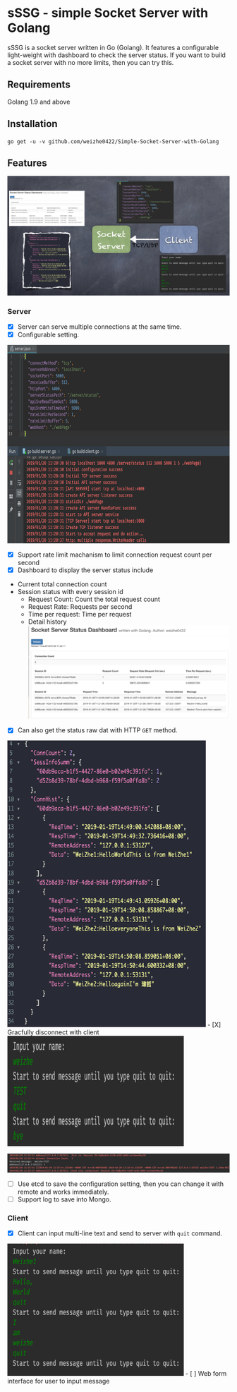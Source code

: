# sSSG - simple Socket Server with Golang

sSSG is a socket server written in Go (Golang). It features a configurable light-weight with dashboard to check the server status. If you want to build a socket server with no more limits, then you can try this.

## Requirements
Golang 1.9 and above

## Installation
`go get -u -v github.com/weizhe0422/Simple-Socket-Server-with-Golang`

## Features
![SystemStructure](https://github.com/weizhe0422/Simple-Socket-Server-with-Golang/blob/master/img/SystemStructure.png)
### Server
- [X] Server can serve multiple connections at the same time.
- [X] Configurable setting.

<img src="https://github.com/weizhe0422/Simple-Socket-Server-with-Golang/blob/develop/img/ConfigurationSetting.png" width="650" height="450" alt="ConfigurationSetting"/>

- [X] Support rate limit machanism to limit connection request count per second
- [X] Dashboard to display the server status include 
 - Current total connection count
 - Session status with every session id
    - Request Count: Count the total request count
    - Request Rate: Requests per second
    - Time per request: Time per request
    - Detail history
![ServerStatusDashboard](https://github.com/weizhe0422/Simple-Socket-Server-with-Golang/blob/develop/img/ServerStatusDashboard.png)
- [X] Can also get the status raw dat with HTTP `GET` method.
<img src="https://github.com/weizhe0422/Simple-Socket-Server-with-Golang/blob/develop/img/RespWithReqCnt.png" width="450" height="650" alt="RespWithReqCnt"/>
- [X] Gracfully disconnect with client
<img src="https://github.com/weizhe0422/Simple-Socket-Server-with-Golang/blob/develop/img/ClientBye.png" width="400" height="250" alt="ClientBye"/>

![ServerCloseConnection](https://github.com/weizhe0422/Simple-Socket-Server-with-Golang/blob/develop/img/ServerCloseConnection.png)
- [ ] Use etcd to save the configuration setting, then you can change it with remote and works immediately.
- [ ] Support log to save into Mongo.

### Client
- [X] Client can input multi-line text and send to server with `quit` command.
<img src="https://github.com/weizhe0422/Simple-Socket-Server-with-Golang/blob/develop/img/ClintMultilineInput.png" width="400" height="300" alt="ClintMultilineInput"/>
- [ ] Web form interface for user to input message


